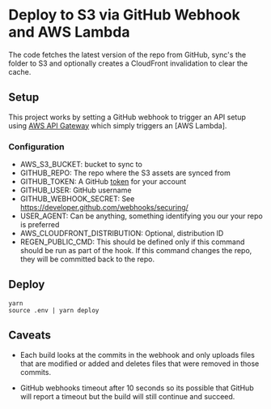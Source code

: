 Deploy to S3 via GitHub Webhook and AWS Lambda
=============

The code fetches the latest version of the repo from GitHub,
sync's the folder to S3 and optionally creates a CloudFront invalidation to clear the cache.

## Setup

This project works by setting a GitHub webhook to trigger an API setup using [AWS API Gateway](https://aws.amazon.com/api-gateway/) which simply triggers
an [AWS Lambda].

### Configuration

- AWS_S3_BUCKET: bucket to sync to
- GITHUB_REPO: The repo where the S3 assets are synced from
- GITHUB_TOKEN: A GitHub [token](https://help.github.com/articles/creating-a-personal-access-token-for-the-command-line/) for your account
- GITHUB_USER: GitHub username
- GITHUB_WEBHOOK_SECRET: See https://developer.github.com/webhooks/securing/
- USER_AGENT: Can be anything, something identifying you our your repo is preferred
- AWS_CLOUDFRONT_DISTRIBUTION: Optional, distribution ID
- REGEN_PUBLIC_CMD: This should be defined only if this command should be
    run as part of the hook. If this command changes the repo, they will
    be committed back to the repo.

## Deploy

```
yarn 
source .env | yarn deploy
```

## Caveats

- Each build looks at the commits in the webhook and only uploads files that
are modified or added and deletes files that were removed in those commits.

- GitHub webhooks timeout after 10 seconds so its possible that GitHub
  will report a timeout but the build will still continue and succeed.
  